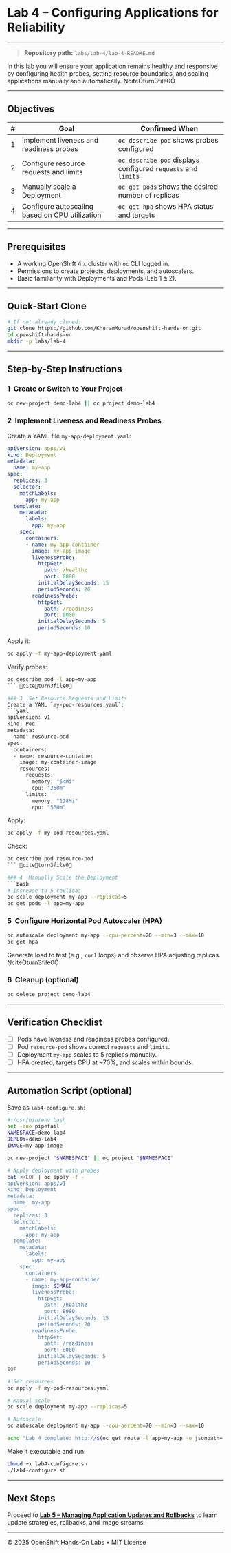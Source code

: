 # Lab 4 – Configuring Applications for Reliability

---

> **Repository path:** `labs/lab-4/lab-4-README.md`

In this lab you will ensure your application remains healthy and responsive by configuring health probes, setting resource boundaries, and scaling applications manually and automatically. citeturn3file0

---

## Objectives
| # | Goal | Confirmed When |
|---|------|---------------|
| 1 | Implement liveness and readiness probes | `oc describe pod` shows probes configured |
| 2 | Configure resource requests and limits | `oc describe pod` displays configured `requests` and `limits` |
| 3 | Manually scale a Deployment | `oc get pods` shows the desired number of replicas |
| 4 | Configure autoscaling based on CPU utilization | `oc get hpa` shows HPA status and targets |

---

## Prerequisites
- A working OpenShift 4.x cluster with `oc` CLI logged in.  
- Permissions to create projects, deployments, and autoscalers.  
- Basic familiarity with Deployments and Pods (Lab 1 & 2).

---

## Quick‑Start Clone
```bash
# If not already cloned:
git clone https://github.com/KhuramMurad/openshift-hands-on.git
cd openshift-hands-on
mkdir -p labs/lab-4
```

---

## Step‑by‑Step Instructions

### 1  Create or Switch to Your Project
```bash
oc new-project demo-lab4 || oc project demo-lab4
```

### 2  Implement Liveness and Readiness Probes
Create a YAML file `my-app-deployment.yaml`:
```yaml
apiVersion: apps/v1
kind: Deployment
metadata:
  name: my-app
spec:
  replicas: 3
  selector:
    matchLabels:
      app: my-app
  template:
    metadata:
      labels:
        app: my-app
    spec:
      containers:
      - name: my-app-container
        image: my-app-image
        livenessProbe:
          httpGet:
            path: /healthz
            port: 8080
          initialDelaySeconds: 15
          periodSeconds: 20
        readinessProbe:
          httpGet:
            path: /readiness
            port: 8080
          initialDelaySeconds: 5
          periodSeconds: 10
```
Apply it:
```bash
oc apply -f my-app-deployment.yaml
```
Verify probes:
```bash
oc describe pod -l app=my-app
``` citeturn3file0

### 3  Set Resource Requests and Limits
Create a YAML `my-pod-resources.yaml`:
```yaml
apiVersion: v1
kind: Pod
metadata:
  name: resource-pod
spec:
  containers:
  - name: resource-container
    image: my-container-image
    resources:
      requests:
        memory: "64Mi"
        cpu: "250m"
      limits:
        memory: "128Mi"
        cpu: "500m"
```
Apply:
```bash
oc apply -f my-pod-resources.yaml
```
Check:
```bash
oc describe pod resource-pod
``` citeturn3file0

### 4  Manually Scale the Deployment
```bash
# Increase to 5 replicas
oc scale deployment my-app --replicas=5
oc get pods -l app=my-app
```

### 5  Configure Horizontal Pod Autoscaler (HPA)
```bash
oc autoscale deployment my-app --cpu-percent=70 --min=3 --max=10
oc get hpa
```
Generate load to test (e.g., `curl` loops) and observe HPA adjusting replicas. citeturn3file0

### 6  Cleanup (optional)
```bash
oc delete project demo-lab4
```

---

## Verification Checklist
- [ ] Pods have liveness and readiness probes configured.  
- [ ] Pod `resource-pod` shows correct `requests` and `limits`.  
- [ ] Deployment `my-app` scales to 5 replicas manually.  
- [ ] HPA created, targets CPU at ~70%, and scales within bounds.

---

## Automation Script (optional)
Save as `lab4-configure.sh`:
```bash
#!/usr/bin/env bash
set -euo pipefail
NAMESPACE=demo-lab4
DEPLOY=demo-lab4
IMAGE=my-app-image

oc new-project "$NAMESPACE" || oc project "$NAMESPACE"

# Apply deployment with probes
cat <<EOF | oc apply -f -
apiVersion: apps/v1
kind: Deployment
metadata:
  name: my-app
spec:
  replicas: 3
  selector:
    matchLabels:
      app: my-app
  template:
    metadata:
      labels:
        app: my-app
    spec:
      containers:
      - name: my-app-container
        image: $IMAGE
        livenessProbe:
          httpGet:
            path: /healthz
            port: 8080
          initialDelaySeconds: 15
          periodSeconds: 20
        readinessProbe:
          httpGet:
            path: /readiness
            port: 8080
          initialDelaySeconds: 5
          periodSeconds: 10
EOF

# Set resources
oc apply -f my-pod-resources.yaml

# Manual scale
oc scale deployment my-app --replicas=5

# Autoscale
oc autoscale deployment my-app --cpu-percent=70 --min=3 --max=10

echo "Lab 4 complete: http://$(oc get route -l app=my-app -o jsonpath='{.items[0].spec.host}')"
```
Make it executable and run:
```bash
chmod +x lab4-configure.sh
./lab4-configure.sh
```

---

## Next Steps
Proceed to **[Lab 5 – Managing Application Updates and Rollbacks](../lab-5/README.md)** to learn update strategies, rollbacks, and image streams.

---
© 2025 OpenShift Hands‑On Labs • MIT License
